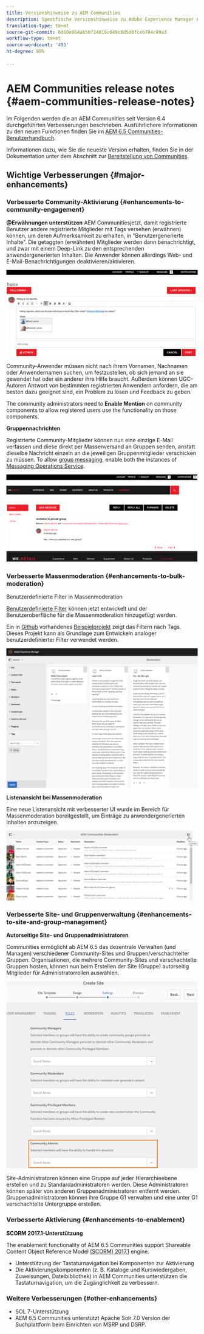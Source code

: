 ```yaml
---
title: Versionshinweise zu AEM Communities
description: Spezifische Versionshinweise zu Adobe Experience Manager 6.5. Communities
translation-type: tm+mt
source-git-commit: 8d60e064ab50f24016c049c8d5d0fceb784c99a3
workflow-type: tm+mt
source-wordcount: '493'
ht-degree: 69%

---
```



# AEM Communities release notes {#aem-communities-release-notes}

Im Folgenden werden die an AEM Communities seit Version 6.4 durchgeführten Verbesserungen beschrieben. Ausführlichere Informationen zu den neuen Funktionen finden Sie im [AEM 6.5 Communities-Benutzerhandbuch](https://helpx.adobe.com/de/experience-manager/6-4/communities/user-guide.html).

Informationen dazu, wie Sie die neueste Version erhalten, finden Sie in der Dokumentation unter dem Abschnitt zur [Bereitstellung von Communities](https://helpx.adobe.com/in/experience-manager/6-4/help/communities/deploy-communities.html#LatestReleases).

## Wichtige Verbesserungen {#major-enhancements}

### Verbesserte Community-Aktivierung {#enhancements-to-community-engagement}

**@Erwähnungen unterstützen** AEM Communitiesjetzt, damit registrierte Benutzer andere registrierte Mitglieder mit Tags versehen (erwähnen) können, um deren Aufmerksamkeit zu erhalten, in &quot;Benutzergenerierte Inhalte&quot;. Die getaggten (erwähnten) Mitglieder werden dann benachrichtigt, und zwar mit einem Deep-Link zu den entsprechenden anwendergenerierten Inhalten. Die Anwender können allerdings Web- und E-Mail-Benachrichtigungen deaktivieren/aktivieren.

![@Mentions-Unterstützung](assets/at-mentions.png)

Community-Anwender müssen nicht nach ihrem Vornamen, Nachnamen oder Anwendernamen suchen, um festzustellen, ob sich jemand an sie gewendet hat oder ein anderer ihre Hilfe braucht. Außerdem können UGC-Autoren Antwort von bestimmten registrierten Anwendern anfordern, die am besten dazu geeignet sind, ein Problem zu lösen und Feedback zu geben.

The community administrators need to **Enable Mention** on community components to allow registered users use the functionality on those components.

**Gruppennachrichten**

Registrierte Community-Mitglieder können nun eine einzige E-Mail verfassen und diese direkt per Massenversand an Gruppen senden, anstatt dieselbe Nachricht einzeln an die jeweiligen Gruppenmitglieder verschicken zu müssen. To allow [group messaging](/help/communities/configure-messaging.md), enable both the instances of [Messaging Operations Service](/help/communities/messaging.md#group-messaging).

![Gruppennachricht](assets/group-messaging.png)

### Verbesserte Massenmoderation {#enhancements-to-bulk-moderation}

Benutzerdefinierte Filter in Massenmoderation

[Benutzerdefinierte Filter](/help/communities/moderation.md#custom-filters) können jetzt entwickelt und der Benutzeroberfläche für die Massenmoderation hinzugefügt werden.

Ein in [Github](https://github.com/Adobe-Marketing-Cloud/aem-communities-extensions/tree/master/aem-communities-moderation-filter) vorhandenes [Beispielprojekt](https://github.com/Adobe-Marketing-Cloud/aem-communities-extensions/tree/master/aem-communities-moderation-filter) zeigt das Filtern nach Tags. Dieses Projekt kann als Grundlage zum Entwickeln analoger benutzerdefinierter Filter verwendet werden.

![Benutzerdefinierte Filter](assets/custom-tag-filter.png)

**Listenansicht bei Massenmoderation**

Eine neue Listenansicht mit verbesserter UI wurde im Bereich für Massenmoderation bereitgestellt, um Einträge zu anwendergenerierten Inhalten anzuzeigen.

![Massenmoderation in der Listenansicht](assets/list-view-moderation.png)

### Verbesserte Site- und Gruppenverwaltung {#enhancements-to-site-and-group-management}

**Autorseitige Site- und Gruppenadministratoren**

Communities ermöglicht ab AEM 6.5 das dezentrale Verwalten (und Managen) verschiedener Community-Sites und Gruppen/verschachtelter Gruppen. Organisationen, die mehrere Community-Sites und verschachtelte Gruppen hosten, können nun beim Erstellen der Site (Gruppe) autorseitig Mitglieder für Administratorrollen auswählen.

![Site-Administrator](assets/site-admin.png)

Site-Administratoren können eine Gruppe auf jeder Hierarchieebene erstellen und zu Standardadministratoren werden. Diese Administratoren können später von anderen Gruppenadministratoren entfernt werden. Gruppenadministratoren können ihre Gruppe G1 verwalten und eine unter G1 verschachtelte Untergruppe erstellen.

### Verbesserte Aktivierung {#enhancements-to-enablement}

**SCORM 2017.1-Unterstützung**

The enablement functionality of AEM 6.5 Communities support Shareable Content Object Reference Model [(SCORM) 2017.1](https://rusticisoftware.com/blog/scorm-engine-2017-released/) engine.

* Unterstützung der Tastaturnavigation bei Komponenten zur Aktivierung
* Die Aktivierungskomponenten (z. B. Kataloge und Kurswiedergaben, Zuweisungen, Dateibibliothek) in AEM Communities unterstützen die Tastaturnavigation, um die Zugänglichkeit zu verbessern.

### Weitere Verbesserungen {#other-enhancements}

* SOL 7-Unterstützung
* AEM 6.5 Communities unterstützt Apache Solr 7.0 Version der Suchplattform beim Einrichten von MSRP und DSRP.
